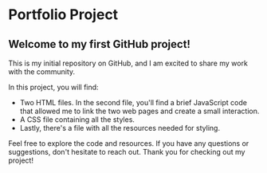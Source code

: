 # Portfolio Project

## Welcome to my first GitHub project!

This is my initial repository on GitHub, and I am excited to share my work with the community.

In this project, you will find:

- Two HTML files. In the second file, you'll find a brief JavaScript code that allowed me to link the two web pages and create a small interaction.
- A CSS file containing all the styles.
- Lastly, there's a file with all the resources needed for styling.

Feel free to explore the code and resources. If you have any questions or suggestions, don't hesitate to reach out. Thank you for checking out my project!
